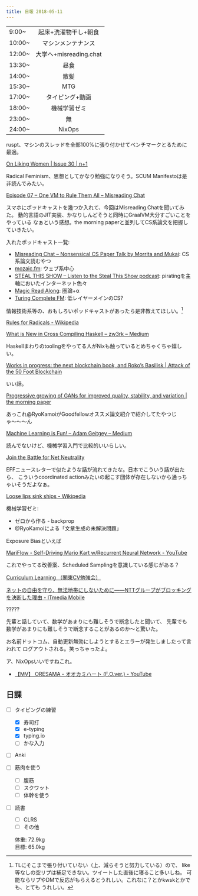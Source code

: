 ```yaml
---
title: 日報 2018-05-11
---
```


|||
|:-|:-:|
|9:00~|起床+洗濯物干し+朝食|
|10:00~|マシンメンテナンス|
|12:00~|大学へ+misreading.chat|
|13:30~|昼食|
|14:00~|散髪|
|15:30~|MTG|
|17:00~|タイピング+動画|
|18:00~|機械学習ゼミ|
|23:00~|無|
|24:00~|NixOps|

ruspt、マシンのスレッドを全部100%に張り付かせてベンチマークとるために最適。

[On Liking Women | Issue 30 | n+1](https://nplusonemag.com/issue-30/essays/on-liking-women/)

Radical Feminism、思想としてかなり勉強になりそう。SCUM Manifestoは是非読んでみたい。

[Episode 07 – One VM to Rule Them All – Misreading Chat](https://misreading.chat/2018/05/03/episode-07-one-vm-to-rule-them-all/)

スマホにポッドキャストを幾つか入れて、今回はMisreading.Chatを聞いてみた。
動的言語のJIT実装、かなりしんどそうと同時にGraalVM大分すごいことをやっている
なぁという感想。the morning paperと並列してCS系論文を把握していきたい。

入れたポッドキャスト一覧:

- [Misreading Chat – Nonsensical CS Paper Talk by Morrita and Mukai](https://misreading.chat/): CS系論文読むやつ
- [mozaic.fm](https://mozaic.fm/): ウェブ系中心
- [STEAL THIS SHOW – Listen to the Steal This Show podcast](https://stealthisshow.com/): piratingを主軸においたインターネット色々
- [Magic Read Along](http://www.magicreadalong.com/): 圏論+α
- [Turing Complete FM](https://turingcomplete.fm/): 低レイヤーメインのCS?

情報技術系等の、おもしろいポッドキャストがあったら是非教えてほしい。[^comm]

[^comm]: TLにそこまで張り付いていない（上、減らそうと努力している）ので、
like等なしの空リプは補足できない。ツイートした直後に寝ること多いしね。
可能ならリプやDMで反応がもらえるとうれしい。これなに？とかkwskとかでも、とても
うれしい。

[Rules for Radicals - Wikipedia](https://en.wikipedia.org/wiki/Rules_for_Radicals)

[What is New in Cross Compiling Haskell – zw3rk – Medium](https://medium.com/@zw3rk/what-is-new-in-cross-compiling-haskell-bac3bf428ff4)

Haskellまわりのtoolingをやってる人がNixも触っているとめちゃくちゃ嬉しい。

[Works in progress: the next blockchain book, and Roko’s Basilisk | Attack of the 50 Foot Blockchain](https://davidgerard.co.uk/blockchain/2018/05/10/works-in-progress-the-next-blockchain-book-and-rokos-basilisk/)

いい話。

[Progressive growing of GANs for improved quality, stability, and variation | the morning paper](https://blog.acolyer.org/2018/05/10/progressive-growing-of-gans-for-improved-quality-stability-and-variation/)

あっこれ@RyoKamoiがGoodfellowオススメ論文紹介で紹介してたやつじゃ〜〜〜ん

[Machine Learning is Fun! – Adam Geitgey – Medium](https://medium.com/@ageitgey/machine-learning-is-fun-80ea3ec3c471)

読んでないけど、機械学習入門で比較的いいらしい。

[Join the Battle for Net Neutrality](https://www.battleforthenet.com/)

EFFニュースレターで似たような話が流れてきたな。日本でこういう話が出たら、
こういうcoordinated actionみたいの起こす団体が存在しないから通っちゃいそうだよなぁ。

[Loose lips sink ships - Wikipedia](https://en.wikipedia.org/wiki/Loose_lips_sink_ships)

機械学習ゼミ:

- ゼロから作る - backprop
- @RyoKamoiによる「文章生成の未解決問題」

Exposure Biasといえば

[MariFlow - Self-Driving Mario Kart w/Recurrent Neural Network - YouTube](https://www.youtube.com/watch?v=Ipi40cb_RsI)

これでやってる改善案、Scheduled Samplingを意識している感じがある？

[Curriculum Learning （関東CV勉強会）](https://www.slideshare.net/YoshitakaUshiku/20150530-kantocv-curriculumlearning)

[ネットの自由を守り、無法地帯にしないために――NTTグループがブロッキングを決断した理由 - ITmedia Mobile](http://www.itmedia.co.jp/mobile/articles/1805/11/news136.html)

?????

先輩と話していて、数学があまりにも難しそうで断念したと聞いて、
先輩でも数学があまりにも難しそうで断念することがあるのか〜と驚いた。

お名前ドットコム、自動更新無効にしようとするとエラーが発生しましたって言われて
ログアウトされる。笑っちゃったよ。

ア、NixOpsいいですねこれ。

- [【MV】 ORESAMA - オオカミハート (F.O.ver.) - YouTube](https://www.youtube.com/watch?v=PwAgOqNvFGA)

## 日課

- [ ] タイピングの練習
	+ [x] 寿司打
	+ [x] e-typing
	+ [x] typing.io
	+ [ ] かな入力
- [ ] Anki
- [ ] 筋肉を使う
	+ [ ] 腹筋
	+ [ ] スクワット
	+ [ ] 体幹を使う
- [ ] 読書
	+ [ ] CLRS
	+ [ ] その他
  
  体重: 72.9kg  
目標: 65.0kg

